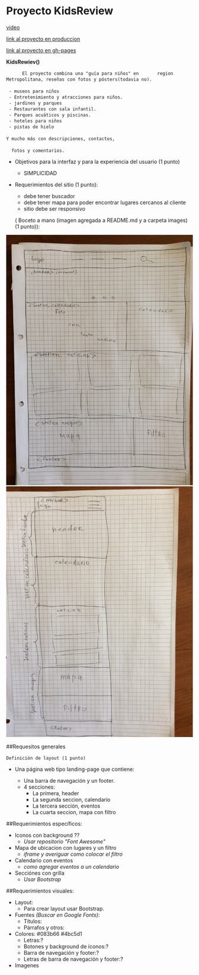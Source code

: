 
# Proyecto KidsReview

[video](https://www.youtube.com/watch?v=fOt499wIxO8&feature=youtu.be)

[link al proyecto en produccion](http://186.64.118.50/~feg11mariia/)

[link al proyecto en gh-pages](https://mariia1304.github.io/proyecto_final/index.html)
  
**KidsRewiev()**
   
          El proyecto combina una "guía para niños" en       region Metropolitana, reseñas con fotos y pósters(todavia no).
   
     - museos para niños
     - Entretenimiento y atracciones para niños.
     - jardines y parques
     - Restaurantes con sala infantil.
     - Parques acuáticos y piscinas.
     - hoteles para niños
     - pistas de hielo

    Y mucho más con descripciones, contactos, 
    
      fotos y comentarios.

   
   - Objetivos para la interfaz y para la experiencia del usuario (1 punto)
   
      - SIMPLICIDAD

   
   - Requerimientos del sitio (1 punto):

     
      - debe tener buscador
      - debe tener mapa para poder encontrar lugares cercanos al cliente
      - sitio debe ser responsivo

      
      ( Boceto a mano (imagen agregada a README.md y a carpeta images) (1
punto)):

![sketch desktop](assets/img/sketch_desktop.jpg)
![sketch mobile](assets/img/sketch_mobile.jpg)
   
   
   
   
##Requesitos generales
   
    Definición de layout (1 punto)
- Una página web tipo landing-page que contiene:

  - Una barra de navegación y un footer.
  - 4 secciones:
      - La primera, header
      - La segunda seccion, calendario
      - La tercera sección, eventos
      - La cuarta seccion, mapa con filtro
      
   
   
##Requerimientos específicos:
   - Iconos con background ??
      - *Usar repositorio "Font Awesome"*       
   - Mapa de ubicacion con lugares y un filtro
      - *iframe y averiguar como colocar el filtro*
   - Calendario con eventos
      - *como agregar eventos a un calendario*
   - Secciónes con grilla
      - *Usar Bootstrap*

      
##Requerimientos visuales:
   - Layout:
      - Para crear layout usar Bootstrap.
   - Fuentes *(Buscar en Google Fonts)*:
      - Títulos:
      - Párrafos y otros:
   - Colores:
       #083b66
       #4bc5d1
      - Letras:?
      - Botones y background de íconos:?
      - Barra de navegación y footer:?
      - Letras de barra de navegación y footer:? 
   - Imagenes
